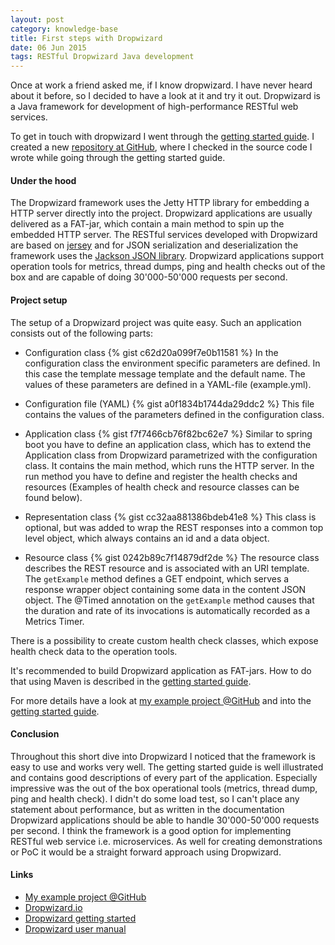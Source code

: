 ```yaml
---
layout: post
category: knowledge-base
title: First steps with Dropwizard
date: 06 Jun 2015
tags: RESTful Dropwizard Java development
---
```


Once at work a friend asked me, if I know dropwizard. I have never heard about it before, so I decided to have a look at it and try it out. Dropwizard is a Java framework for development of high-performance RESTful web services.


To get in touch with dropwizard I went through the [getting started guide](http://www.dropwizard.io/getting-started.html). I created a new [repository at GitHub](https://github.com/rufer7/dropwizard-example), where I checked in the source code I wrote while going through the getting started guide.


#### Under the hood

The Dropwizard framework uses the Jetty HTTP library for embedding a HTTP server directly into the project. Dropwizard applications are usually delivered as a FAT-jar, which contain a main method to spin up the embedded HTTP server. The RESTful services developed with Dropwizard are based on [jersey](https://jersey.java.net/) and for JSON serialization and deserialization the framework uses the [Jackson JSON library](https://jersey.java.net/). 
Dropwizard applications support operation tools for metrics, thread dumps, ping and health checks out of the box and are capable of doing 30'000-50'000 requests per second.


#### Project setup

The setup of a Dropwizard project was quite easy. Such an application consists out of the following parts:

* Configuration class
{% gist c62d20a099f7e0b11581 %}
In the configuration class the environment specific parameters are defined. In this case the template message template and the default name. The values of these parameters are defined in a YAML-file (example.yml).

* Configuration file (YAML)
{% gist a0f1834b1744da29ddc2 %}
This file contains the values of the parameters defined in the configuration class.

* Application class
{% gist f7f7466cb76f82bc62e7 %}
Similar to spring boot you have to define an application class, which has to extend the Application class from Dropwizard parametrized with the configuration class. It contains the main method, which runs the HTTP server. In the run method you have to define and register the health checks and resources (Examples of health check and resource classes can be found below).

* Representation class
{% gist cc32aa881386bdeb41e8 %}
This class is optional, but was added to wrap the REST responses into a common top level object, which always contains an id and a data object.

* Resource class
{% gist 0242b89c7f14879df2de %}
The resource class describes the REST resource and is associated with an URI template. The `getExample` method defines a GET endpoint, which serves a response wrapper object containing some data in the content JSON object. The @Timed annotation on the `getExample` method causes that the duration and rate of its invocations is automatically recorded as a Metrics Timer.

There is a possibility to create custom health check classes, which expose health check data to the operation tools.

It's recommended to build Dropwizard application as FAT-jars. How to do that using Maven is described in the [getting started guide](http://www.dropwizard.io/getting-started.html).

For more details have a look at [my example project @GitHub](https://github.com/rufer7/dropwizard-example) and into the [getting started guide](http://www.dropwizard.io/getting-started.html).


#### Conclusion

Throughout this short dive into Dropwizard I noticed that the framework is easy to use and works very well. The getting started guide is well illustrated and contains good descriptions of every part of the application.
Especially impressive was the out of the box operational tools (metrics, thread dump, ping and health check). I didn't do some load test, so I can't place any statement about performance, but as written in the documentation Dropwizard applications should be able to handle 30'000-50'000 requests per second. I think the framework is a good option for implementing RESTful web service i.e. microservices. As well for creating demonstrations or PoC it would be a straight forward approach using Dropwizard.

#### Links

* [My example project @GitHub](https://github.com/rufer7/dropwizard-example)
* [Dropwizard.io](http://www.dropwizard.io)
* [Dropwizard getting started](http://www.dropwizard.io/getting-started.html)
* [Dropwizard user manual](http://www.dropwizard.io/manual/index.html)
